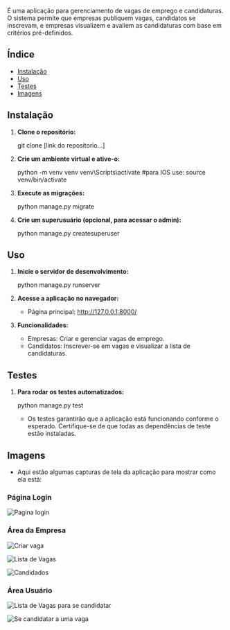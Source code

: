 É uma aplicação para gerenciamento de vagas de emprego e candidaturas. O sistema permite que empresas publiquem vagas, candidatos se inscrevam, e empresas visualizem e avaliem as candidaturas com base em critérios pré-definidos.

## Índice

- [Instalação](#instalação)
- [Uso](#uso)
- [Testes](#testes)
- [Imagens](#Imagens)


## Instalação

1. **Clone o repositório:**

   git clone [link do repositorio...]

2. **Crie um ambiente virtual e ative-o:**

   python -m venv venv
   venv\Scripts\activate  #para IOS use: source venv/bin/activate

3. **Execute as migrações:**
   
   python manage.py migrate

4. **Crie um superusuário (opcional, para acessar o admin):**

   python manage.py createsuperuser

## Uso

1. **Inicie o servidor de desenvolvimento:**

   python manage.py runserver

2. **Acesse a aplicação no navegador:**

   * Página principal: http://127.0.0.1:8000/

3. **Funcionalidades:**

   * Empresas: Criar e gerenciar vagas de emprego.
   * Candidatos: Inscrever-se em vagas e visualizar a lista de candidaturas.

## Testes

1. **Para rodar os testes automatizados:**

   python manage.py test

   * Os testes garantirão que a aplicação está funcionando conforme o esperado. Certifique-se de que todas as dependências de teste estão instaladas.



## Imagens

   * Aqui estão algumas capturas de tela da aplicação para mostrar como ela está:

### Página Login 

![Pagina login](static/prints/login.png)

### Área da Empresa

![Criar vaga](image-1.png)

![Lista de Vagas](image-2.png)

![Candidados](image-3.png)

### Área Usuário

![Lista de Vagas para se candidatar](image-4.png)

![Se candidatar a uma vaga](image-5.png)

